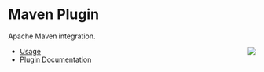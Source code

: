 # Maven Plugin

Apache Maven integration.

<img src="../images/maven.png" style="float:right"/>

* [Usage](usage.html)
* [Plugin Documentation](plugin-info.html)

<br style="clear:both"/>


